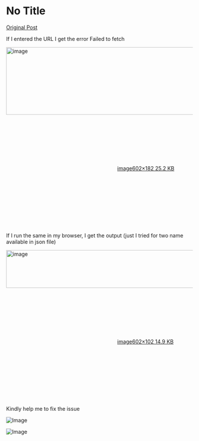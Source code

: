 # No Title

[Original Post](https://discourse.onlinedegree.iitm.ac.in/t/161120/122)

<p>If I entered the URL I get the error Failed to fetch<br>
<div class="lightbox-wrapper"><a class="lightbox" href="https://europe1.discourse-cdn.com/flex013/uploads/iitm/original/3X/0/0/0057df148250fe0e3884b75aa26841869ef126ae.png" data-download-href="/uploads/short-url/32glmaeufkbxguhVz5MQk0iFNY.png?dl=1" title="image" rel="noopener nofollow ugc"><img src="https://europe1.discourse-cdn.com/flex013/uploads/iitm/original/3X/0/0/0057df148250fe0e3884b75aa26841869ef126ae.png" alt="image" data-base62-sha1="32glmaeufkbxguhVz5MQk0iFNY" width="602" height="182"><div class="meta"><svg class="fa d-icon d-icon-far-image svg-icon" aria-hidden="true"><use href="#far-image"></use></svg><span class="filename">image</span><span class="informations">602×182 25.2 KB</span><svg class="fa d-icon d-icon-discourse-expand svg-icon" aria-hidden="true"><use href="#discourse-expand"></use></svg></div></a></div></p>
<p>If I run the same in my browser, I get the output (just I tried for two name available in json file)<br>
<div class="lightbox-wrapper"><a class="lightbox" href="https://europe1.discourse-cdn.com/flex013/uploads/iitm/original/3X/9/c/9cf827a80b0dcb297fa052431b260b5bddc5bbbf.png" data-download-href="/uploads/short-url/moC9B9SY1xNjQz5KoftA9zf5bwH.png?dl=1" title="image" rel="noopener nofollow ugc"><img src="https://europe1.discourse-cdn.com/flex013/uploads/iitm/original/3X/9/c/9cf827a80b0dcb297fa052431b260b5bddc5bbbf.png" alt="image" data-base62-sha1="moC9B9SY1xNjQz5KoftA9zf5bwH" width="602" height="102"><div class="meta"><svg class="fa d-icon d-icon-far-image svg-icon" aria-hidden="true"><use href="#far-image"></use></svg><span class="filename">image</span><span class="informations">602×102 14.9 KB</span><svg class="fa d-icon d-icon-discourse-expand svg-icon" aria-hidden="true"><use href="#discourse-expand"></use></svg></div></a></div></p>
<p>Kindly help me to fix the issue</p>

![Image](https://europe1.discourse-cdn.com/flex013/uploads/iitm/original/3X/9/c/9cf827a80b0dcb297fa052431b260b5bddc5bbbf.png)

![Image](https://europe1.discourse-cdn.com/flex013/uploads/iitm/original/3X/0/0/0057df148250fe0e3884b75aa26841869ef126ae.png)